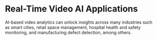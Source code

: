 # Real-Time Video AI Applications
AI-based video analytics can unlock insights across many industries such as smart cities, retail space management, hospital health and safety monitoring, and manufacturing defect detection, among others.
